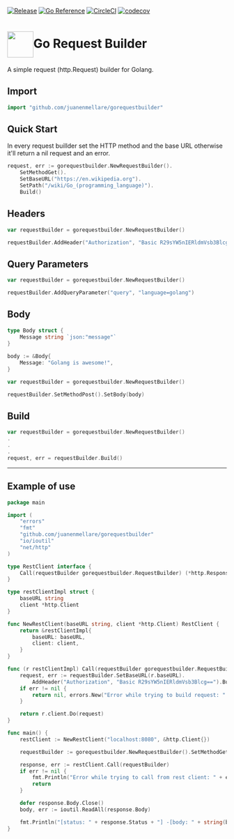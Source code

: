 [![Release](https://img.shields.io/github/v/release/juanenmellare/gorequestbuilder.svg?style=flat-square)](https://github.com/juanenmellare/gorequestbuilder/releases)
[![Go Reference](https://pkg.go.dev/badge/github.com/juanenmellare/gorequestbuilder.svg)](https://pkg.go.dev/github.com/juanenmellare/gorequestbuilder)
[![CircleCI](https://circleci.com/gh/juanenmellare/gorequestbuilder.svg?style=shield)](https://circleci.com/gh/juanenmellare/gorequestbuilder)
[![codecov](https://codecov.io/gh/juanenmellare/gorequestbuilder/branch/main/graph/badge.svg?token=ZCRF68IC8Z)](https://codecov.io/gh/juanenmellare/gorequestbuilder)

# <img width="60px" align="center" src="https://miro.medium.com/fit/c/262/262/1*yh90bW8jL4f8pOTZTvbzqw.png">Go Request Builder
A simple request (http.Request) builder for Golang.

## Import

```go
import "github.com/juanenmellare/gorequestbuilder"
```

## Quick Start
In every request buillder set the HTTP method and the base URL otherwise it'll return a nil request and an error.
```go
request, err := gorequestbuilder.NewRequestBuilder().
    SetMethodGet().
    SetBaseURL("https://en.wikipedia.org").
    SetPath("/wiki/Go_(programming_language)").
    Build()
 ```
 
 ## Headers
```go
var requestBuilder = gorequestbuilder.NewRequestBuilder()

requestBuilder.AddHeader("Authorization", "Basic R29sYW5nIERldmVsb3Blcg==")
```

 ## Query Parameters
```go
var requestBuilder = gorequestbuilder.NewRequestBuilder()

requestBuilder.AddQueryParameter("query", "language=golang")
```

## Body
```go
type Body struct {
	Message string `json:"message"`
}
	
body := &Body{
	Message: "Golang is awesome!",
}

var requestBuilder = gorequestbuilder.NewRequestBuilder()

requestBuilder.SetMethodPost().SetBody(body)
```

## Build
```go
var requestBuilder = gorequestbuilder.NewRequestBuilder()
.
.
.
request, err = requestBuilder.Build()
```

***

## Example of use
```go
package main

import (
	"errors"
	"fmt"
	"github.com/juanenmellare/gorequestbuilder"
	"io/ioutil"
	"net/http"
)

type RestClient interface {
	Call(requestBuilder gorequestbuilder.RequestBuilder) (*http.Response, error)
}

type restClientImpl struct {
	baseURL string
	client *http.Client
}

func NewRestClient(baseURL string, client *http.Client) RestClient {
	return &restClientImpl{
		baseURL: baseURL,
		client: client,
	}
}

func (r restClientImpl) Call(requestBuilder gorequestbuilder.RequestBuilder) (*http.Response, error) {
	request, err := requestBuilder.SetBaseURL(r.baseURL).
		AddHeader("Authorization", "Basic R29sYW5nIERldmVsb3Blcg==").Build()
	if err != nil {
		return nil, errors.New("Error while trying to build request: " + err.Error())
	}

	return r.client.Do(request)
}

func main() {
	restClient := NewRestClient("localhost:8080", &http.Client{})

	requestBuilder := gorequestbuilder.NewRequestBuilder().SetMethodGet().SetPath("/v1/foo")

	response, err := restClient.Call(requestBuilder)
	if err != nil {
		fmt.Println("Error while trying to call from rest client: " + err.Error())
		return
	}

	defer response.Body.Close()
	body, err := ioutil.ReadAll(response.Body)

	fmt.Println("[status: " + response.Status + "] -[body: " + string(body) + "]")
}
```
